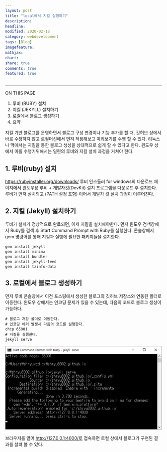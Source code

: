 ```yaml
---
layout: post
title: "local에서 지킬 실행하기"
description:
headline:
modified: 2020-02-18
category: webdevelopment
tags: [Blog]
imagefeature:
mathjax:
chart:
share: true
comments: true
featured: true
---
```


---

ON THIS PAGE

1. 루비 (RUBY) 설치
2. 지킬 (JEKYLL) 설치하기
3. 로컬에서 블로그 생성하기
4. 요약

지킬 기반 블로그를 운영하면서 블로그 구성 변경이나 기능 추가를 할 때, 깃허브 상에서 바로 수정하지 않고 로컬머신에서 먼저 적용해보고 미리보기를 수행 할 수 있다. 리눅스나 맥에서는 지킬을 통한 블로그 생성을 상대적으로 쉽게 할 수 있다고 한다. 윈도우 상에서 이를 수행기위해서는 일련의 루비와 지킬 설치 과정을 거쳐야 한다.

## 1. 루비(ruby) 설치

<https://rubyinstaller.org/downloads/>
루비 인스톨러 for windows의 다운로드 페이지에서 윈도우용 루비 + 개발자킷(DevKit) 설치 프로그램을 다운로드 후 설치한다. 루비가 먼저 설치되고 (PATH 설정 포함) 이어서 개발자 킷 설치 과정이 이루어진다.

## 2. 지킬 (Jekyll) 설치하기

루비가 설치가 정상적으로 완료되면, 이제 지킬을 설치해야한다. 먼저 윈도우 검색창에서 Ruby를 검색 후 Start Command Prompt with Ruby를 실행한다.
콘솔창에서 gem 명령어를 통해 지킬과 실행에 필요한 패키지들을 설치한다.

```
gem install jekyll
gem install minima
gem install bundler
gem install jekyll-feed
gem install tzinfo-data
```

## 3. 로컬에서 블로그 생성하기

먼저 루비 콘솔창에서 이전 포스팅에서 생성한 블로그의 깃허브 저장소와 연동된 폴더로 이동한다. 윈도우 상에서는 인코딩 문제가 있을 수 있는데, 다음의 코드로 블로그 생성이 가능하다.

```
# 블로그 저장 폴더로 이동한다.
# 인코딩 에러 발생시 다음의 코드를 실행한다.
chcp 65001
# 지킬을 실행한다.
jekyll serve
```

![실행결과](https://github.com/lsh58/lsh58.github.io/blob/master/images/ruby_command_2.png)

브라우저를 열어 http://127.0.0.1:4000/로 접속하면 로컬 상에서 블로그가 구현된 결과를 살펴 볼 수 있다.
